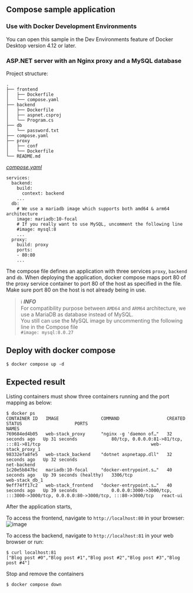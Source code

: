 ## Compose sample application

### Use with Docker Development Environments

You can open this sample in the Dev Environments feature of Docker Desktop version 4.12 or later.

### ASP.NET server with an Nginx proxy and a MySQL database

Project structure:
```
.
├── frontend
│   ├── Dockerfile
│   └── compose.yaml
├── backend
│   ├── Dockerfile
│   ├── aspnet.csproj
│   └── Program.cs
├── db
│   └── password.txt
├── compose.yaml
├── proxy
│   ├── conf
│   └── Dockerfile
└── README.md
```

[_compose.yaml_](compose.yaml)
```
services:
  backend:
    build:
      context: backend
    ...
  db:
    # We use a mariadb image which supports both amd64 & arm64 architecture
    image: mariadb:10-focal
    # If you really want to use MySQL, uncomment the following line
    #image: mysql:8
    ...
  proxy:
    build: proxy
    ports:
    - 80:80
    ...
```
The compose file defines an application with three services `proxy`, `backend` and `db`.
When deploying the application, docker compose maps port 80 of the proxy service container to port 80 of the host as specified in the file.
Make sure port 80 on the host is not already being in use.

> ℹ️ **_INFO_**  
> For compatibility purpose between `AMD64` and `ARM64` architecture, we use a MariaDB as database instead of MySQL.  
> You still can use the MySQL image by uncommenting the following line in the Compose file   
> `#image: mysql:8.0.27`

## Deploy with docker compose

```
$ docker compose up -d
```

## Expected result

Listing containers must show three containers running and the port mapping as below:
```
$ docker ps
CONTAINER ID   IMAGE                COMMAND                  CREATED          STATUS                    PORTS                                                                              NAMES
769684ed4b05   web-stack_proxy      "nginx -g 'daemon of…"   32 seconds ago   Up 31 seconds             80/tcp, 0.0.0.0:81->81/tcp, :::81->81/tcp                                          web-stack_proxy_1
98332efa8fe5   web-stack_backend    "dotnet aspnetapp.dll"   32 seconds ago   Up 32 seconds                                                                                                net-backend
1c20e5b847bc   mariadb:10-focal     "docker-entrypoint.s…"   40 seconds ago   Up 39 seconds (healthy)   3306/tcp                                                                           web-stack_db_1
9eff74ff17c2   web-stack_frontend   "docker-entrypoint.s…"   40 seconds ago   Up 39 seconds             0.0.0.0:3000->3000/tcp, :::3000->3000/tcp, 0.0.0.0:80->3000/tcp, :::80->3000/tcp   react-ui

```

After the application starts, 

To access the frontend, navigate to `http://localhost:80` in your browser:
![image](https://github.com/NarglesCS/web-stack/assets/24685640/d99ef99a-5152-49f9-b3da-192c79445206)

To access the backend, navigate to `http://localhost:81` in your web browser or run:
```
$ curl localhost:81
["Blog post #0","Blog post #1","Blog post #2","Blog post #3","Blog post #4"]
```

Stop and remove the containers
```
$ docker compose down
```

